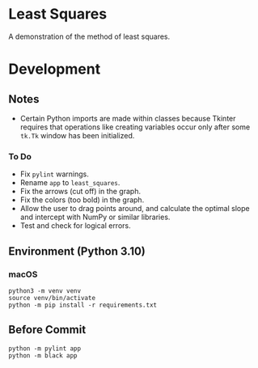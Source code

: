 # Least Squares

A demonstration of the method of least squares.

# Development

## Notes

- Certain Python imports are made within classes
because Tkinter requires that operations like creating variables
occur only after some `tk.Tk` window has been initialized.

### To Do

- Fix `pylint` warnings.
- Rename `app` to `least_squares`.
- Fix the arrows (cut off) in the graph.
- Fix the colors (too bold) in the graph.
- Allow the user to drag points around,
and calculate the optimal slope and intercept
with NumPy or similar libraries.
- Test and check for logical errors.

## Environment (Python 3.10)

### macOS

```
python3 -m venv venv
source venv/bin/activate
python -m pip install -r requirements.txt
```

## Before Commit

```
python -m pylint app
python -m black app
```
